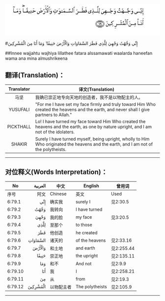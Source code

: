 ![006:079](images/006_079.gif)

#إِنِّي وَجَّهْتُ وَجْهِيَ لِلَّذِي فَطَرَ السَّمَاوَاتِ وَالْأَرْضَ حَنِيفًا ۖ وَمَا أَنَا مِنَ الْمُشْرِكِينَ 

##Innee wajjahtu wajhiya lillathee fatara alssamawati waalarda haneefan wama ana mina almushrikeena 

## 翻译(Translation)：

| Translator | 译文(Translation)                                            |
| :--------: | ------------------------------------------------------------ |
|    马坚    | 我确已崇正地专向天地的创造者，我不是以物配主的人。           |
|  YUSUFALI  | "For me I have set my face firmly and truly toward Him Who created the heavens and the earth, and never shall I give partners to Allah." |
| PICKTHALL  | Lo! I have turned my face toward Him Who created the heavens and the earth, as one by nature upright, and I am not of the idolaters. |
|   SHAKIR   | Surely I have turned myself, being upright, wholly to Him Who originated the heavens and the earth, and I am not of the polytheists. |

---

## 对位释义(Words Interpretation)：

| No   | العربية | 中文    | English | 曾用词 |
| ---- | ------: | ------- | ------- | ------ |
| 序号 |    阿文 | Chinese | 英文    | Used   |
| 6:79.1  | إِنِّي      | 确实我     | surely I        | 见2:30.5   |
| 6:79.2  | وَجَّهْتُ     | 我转向     | I have turned   |            |
| 6:79.3  | وَجْهِيَ     | 我的脸     | my face         | 见3:20.5   |
| 6:79.4  | لِلَّذِي     | 至那个     | to those        |            |
| 6:79.5  | فَطَرَ      | 他创造     | he created      |            |
| 6:79.6  | السَّمَاوَاتِ | 诸天的     | of the heavens  | 见2:33.16  |
| 6:79.7  | وَالْأَرْضَ   | 和土地     | and earth       | 见2:255.44 |
| 6:79.8  | حَنِيفًا    | 崇正地     | the upright     | 见2:135.11 |
| 6:79.9  | وَمَا      | 和不       | And not         | 见2:9.9    |
| 6:79.10 | أَنَا      | 我         | I               | 见2:258.21 |
| 6:79.11 | مِنَ       | 从         | from            | 见2:19.3 |
| 6:79.12 | الْمُشْرِكِينَ | 以物配主者 | The polytheists | 见2:105.9  |

---
